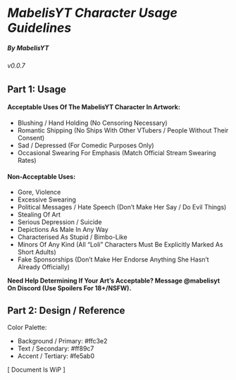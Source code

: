 # *__MabelisYT Character Usage Guidelines__*

##### By MabelisYT
###### v0.0.7

## Part 1: Usage

#### Acceptable Uses Of The MabelisYT Character In Artwork:
- Blushing / Hand Holding (No Censoring Necessary)
- Romantic Shipping (No Ships With Other VTubers / People Without Their Consent)
- Sad / Depressed (For Comedic Purposes Only)
- Occasional Swearing For Emphasis (Match Official Stream Swearing Rates)
#### Non-Acceptable Uses:
- Gore, Violence
- Excessive Swearing
- Political Messages / Hate Speech (Don’t Make Her Say / Do Evil Things)
- Stealing Of Art
- Serious Depression / Suicide
- Depictions As Male In Any Way
- Characterised As Stupid / Bimbo-Like
- Minors Of Any Kind (All “Loli” Characters Must Be Explicitly Marked As Short Adults)
- Fake Sponsorships (Don’t Make Her Endorse Anything She Hasn’t Already Officially)

**Need Help Determining If Your Art’s Acceptable? Message @mabelisyt On Discord (Use Spoilers For 18+/NSFW).**

## Part 2: Design / Reference

Color Palette:
- Background / Primary: #ffc3e2
- Text / Secondary: #ff89c7
- Accent / Tertiary: #fe5ab0

[ Document Is WiP ]
